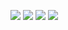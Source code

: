 ![](https://github.com/greyhatguy007/deep-learning-specialization/blob/1cb18f4752f0b9c780fa6249ebbb9df04dcec0ce/C5-sequence-models/week2/q1-nlp-and-word-embeddings/ss1.png)
![](https://github.com/greyhatguy007/deep-learning-specialization/blob/1cb18f4752f0b9c780fa6249ebbb9df04dcec0ce/C5-sequence-models/week2/q1-nlp-and-word-embeddings/ss2.png)
![](https://github.com/greyhatguy007/deep-learning-specialization/blob/1cb18f4752f0b9c780fa6249ebbb9df04dcec0ce/C5-sequence-models/week2/q1-nlp-and-word-embeddings/ss3.png)
![](https://github.com/greyhatguy007/deep-learning-specialization/blob/1cb18f4752f0b9c780fa6249ebbb9df04dcec0ce/C5-sequence-models/week2/q1-nlp-and-word-embeddings/ss4.png)